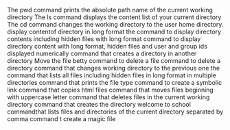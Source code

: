 The pwd command prints the absolute path name of the current working directory
The ls command displays the content list of your current directory
The cd command changes the working directory to the user home directory.
display contentof directory in long format
the command to display directory contents including hidden files with long format
command to display directory content with long format, hidden files and user and group ids displayed numerically
command that creates a directory in another directory
Move the file betty
command to delete a file
command to delete a directory
command that changes working directory to the previous one
the command that lists all files including hidden files in long format in multiple directories
command that prints the file type
command to create a symbolic link
command that copies html files
command that moves files beginning with uppercase letter
command that deletes files in the current working directory
command that creates the directory welcome to school
commandthat lists files and directories of the current directory separated by comma
command t create a magic file
